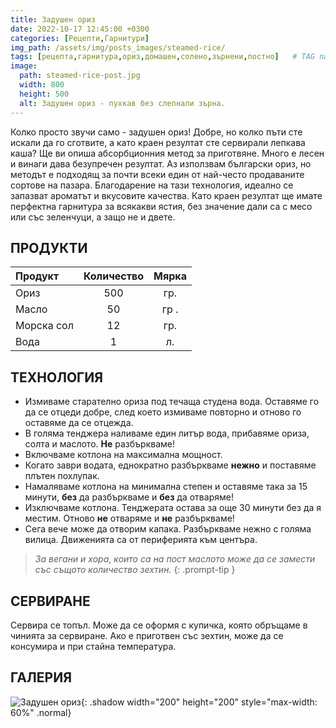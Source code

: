 ```yaml
---
title: Задушен ориз
date: 2022-10-17 12:45:00 +0300
categories: [Рецепти,Гарнитури]
img_path: /assets/img/posts_images/steamed-rice/
tags: [рецепта,гарнитура,ориз,домашен,солено,зърнени,постно]   # TAG names should always be lowercase
image:
  path: steamed-rice-post.jpg
  width: 800
  height: 500
  alt: Задушен ориз - пухкав без слепнали зърна.
---
```


Колко просто звучи само - задушен ориз! Добре, но колко пъти сте искали да го сготвите, а като краен резултат сте сервирали лепкава каша? Ще ви опиша абсорбционния метод за приготвяне. Много е лесен и винаги дава безупречен резултат. Аз използвам български ориз, но методът е подходящ за почти всеки един от най-често продаваните сортове на пазара. Благодарение на тази технология, идеално се запазват ароматът и вкусовите качества. Като краен резултат ще имате перфектна гарнитура за всякакви ястия, без значение дали са с месо или със зеленчуци, а защо не и двете.

## **ПРОДУКТИ**

| Продукт                    |Количество  |Мярка   |
|:---------------------------|:----------:|:------:|
|Ориз                        |500         |гр.     |
|Масло                       |50          |гр .    |
|Морска сол                  |12          |гр.     |
|Вода                        |1           |л.      |

## **ТЕХНОЛОГИЯ**

- Измиваме старателно ориза под течаща студена вода. Оставяме го да се отцеди добре, след което измиваме повторно и отново го оставяме да се отцежда.
- В голяма тенджера наливаме един литър вода, прибавяме ориза, солта и маслото. **Не** разбъркваме!
- Включваме котлона на максимална мощност.
- Когато заври водата, еднократно разбъркваме **нежно** и поставяме плътен похлупак.
- Намаляваме котлона на минимална степен и оставяме така за 15 минути, **без** да разбъркваме и **без** да отваряме!
- Изключваме котлона. Тенджерата остава за още 30 минути без да я местим. Отново **не** отваряме и **не** разбъркваме!
- Сега вече може да отворим капака. Разбъркваме нежно с голяма вилица. Движенията са от периферията към центъра.

> *За вегани и хора, които са на пост маслото може да се замести със същото количество зехтин.*
{: .prompt-tip }

## **СЕРВИРАНЕ**

Сервира се топъл. Може да се оформя с купичка, която обръщаме в чинията за сервиране. Ако е приготвен със зехтин, може да се консумира и при стайна температура.

## **ГАЛЕРИЯ**

![Задушен ориз](steamed-rice-01.jpg){: .shadow width="200" height="200" style="max-width: 60%" .normal}